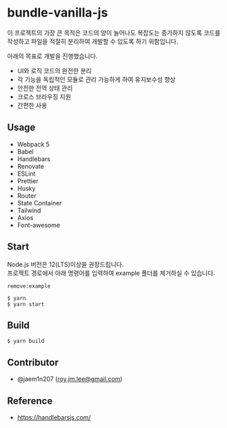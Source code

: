 # bundle-vanilla-js

이 프로젝트의 가장 큰 목적은 코드의 양이 늘어나도 복잡도는 증가하지 않도록 코드를 작성하고 파일을 적절히 분리하여 개발할 수 있도록 하기 위함입니다.

아래의 목표로 개발을 진행했습니다.

- UI와 로직 코드의 완전한 분리
- 각 기능을 독립적인 모듈로 관리 가능하게 하여 유지보수성 향상
- 안전한 전역 상태 관리
- 크로스 브라우징 지원
- 간편한 사용

## Usage

- Webpack 5
- Babel
- Handlebars
- Renovate
- ESLint
- Prettier
- Husky
- Router
- State Container
- Tailwind
- Axios
- Font-awesome

## Start

Node.js 버전은 12(LTS)이상을 권장드립니다. <br />
프로젝트 경로에서 아래 명령어를 입력하여 example 폴더를 제거하실 수 있습니다.

```
remove:example
```

```
$ yarn
$ yarn start
```

## Build

```
$ yarn build
```

## Contributor

- @jaem1n207 (<roy.jm.lee@gmail.com>)

## Reference

- https://handlebarsjs.com/
